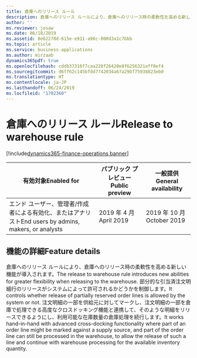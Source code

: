 ```yaml
---
title: 倉庫へのリリース ルール
description: 倉庫へのリリース ルールにより、倉庫へのリリース時の柔軟性を高める新しい機能が導入されます。 部分的な引当済注文明細行のリリースがシステムによって許可されるかどうかを制御します。
author: ''
ms.reviewer: josaw
ms.date: 06/18/2019
ms.assetid: 8e62278d-615e-e911-a96c-000d3a1c7bbb
ms.topic: article
ms.service: business-applications
ms.author: mirzaab
dynamics365pdf: true
ms.openlocfilehash: cddb37316f7caa228f26420e8f6256321eff8ef4
ms.sourcegitcommit: d6ff62c145bfdd7742034a67a29bf75938823eb0
ms.translationtype: HT
ms.contentlocale: ja-JP
ms.lasthandoff: 06/24/2019
ms.locfileid: "1702360"
---
```

# <a name="release-to-warehouse-rule"></a><span data-ttu-id="05a10-104">倉庫へのリリース ルール</span><span class="sxs-lookup"><span data-stu-id="05a10-104">Release to warehouse rule</span></span>
[!include[dynamics365-finance-operations banner](../includes/dynamics365-finance-operations.md)]

| <span data-ttu-id="05a10-105">有効対象</span><span class="sxs-lookup"><span data-stu-id="05a10-105">Enabled for</span></span>    |  <span data-ttu-id="05a10-106">パブリック プレビュー</span><span class="sxs-lookup"><span data-stu-id="05a10-106">Public preview</span></span> | <span data-ttu-id="05a10-107">一般提供</span><span class="sxs-lookup"><span data-stu-id="05a10-107">General availability</span></span> | 
| ---------- | ---------- |---------- |
|<span data-ttu-id="05a10-108">エンド ユーザー、管理者/作成者による有効化、またはアナリスト</span><span class="sxs-lookup"><span data-stu-id="05a10-108">End users by admins, makers, or analysts</span></span>|<span data-ttu-id="05a10-109">2019 年 4 月</span><span class="sxs-lookup"><span data-stu-id="05a10-109">April 2019</span></span>| <span data-ttu-id="05a10-110">2019 年 10 月</span><span class="sxs-lookup"><span data-stu-id="05a10-110">October 2019</span></span>|






## <a name="feature-details"></a><span data-ttu-id="05a10-111">機能の詳細</span><span class="sxs-lookup"><span data-stu-id="05a10-111">Feature details</span></span>
<!--feature detail start -->
<span data-ttu-id="05a10-112">倉庫へのリリース ルールにより、倉庫へのリリース時の柔軟性を高める新しい機能が導入されます。</span><span class="sxs-lookup"><span data-stu-id="05a10-112">The release to warehouse rule introduces new abilities for greater flexibility when releasing to the warehouse.</span></span> <span data-ttu-id="05a10-113">部分的な引当済注文明細行のリリースがシステムによって許可されるかどうかを制御します。</span><span class="sxs-lookup"><span data-stu-id="05a10-113">It controls whether release of partially reserved order lines is allowed by the system or not.</span></span> <span data-ttu-id="05a10-114">注文明細の一部を供給元に対してマークし、注文明細の一部を倉庫で処理できる高度なクロスドッキング機能と連携して、そのような明細をリリースできるようにし、利用可能な在庫数量の倉庫処理を続行します。</span><span class="sxs-lookup"><span data-stu-id="05a10-114">It works hand-in-hand with advanced cross-docking functionality where part of an order line might be marked against a supply source, and part of the order line can still be processed in the warehouse, to allow the release of such a line and continue with warehouse processing for the available inventory quantity.</span></span>
<!--feature detail end -->










